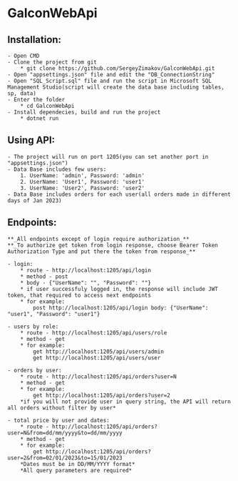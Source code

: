 # GalconWebApi

## Installation:
	- Open CMD
	- Clone the project from git
		* git clone https://github.com/SergeyZimakov/GalconWebApi.git
	- Open "appsettings.json" file and edit the "DB_ConnectionString"
	- Open "SQL_Script.sql" file and run the script in Microsoft SQL Management Studio(script will create the data base including tables, sp, data)
	- Enter the folder
		* cd GalconWebApi
	- Install dependecies, build and run the project 
		* dotnet run

## Using API:
	- The project will run on port 1205(you can set another port in "appsettings.json")
	- Data Base includes few users:
		1. UserName: 'admin', Password: 'admin'
		2. UserName: 'User1', Password: 'user1'
		3. UserName: 'User2', Password: 'user2'
	- Data Base includes orders for each user(all orders made in different days of Jan 2023)

## Endpoints:
	**_All endpoints except of login require authorization_**
	**_To authorize get token from login response, choose Bearer Token Authorization Type and put there the token from response_**

	- login:
		* route - http://localhost:1205/api/login
		* method - post
		* body - {"UserName": "", "Password": ""}
		* if user successfuly logged in, the response will include JWT token, that required to access next endpoints
		* for example:
			post http://localhost:1205/api/login body: {"UserName": "user1", "Password": "user1"}
	
	- users by role:
		* route - http://localhost:1205/api/users/role
		* method - get
		* for example:
			get http://localhost:1205/api/users/admin
			get http://localhost:1205/api/users/user
			
	- orders by user:
		* route - http://localhost:1205/api/orders?user=N
		* method - get
		* for example:
			get http://localhost:1205/api/orders?user=2
		*if you will not provide user in query string, the API will return all orders without filter by user*

	- total price by user and dates:
		* route - http://localhost:1205/api/orders?user=N&from=dd/mm/yyyy&to=dd/mm/yyyy
		* method - get
		* for example:
			get http://localhost:1205/api/orders?user=2&from=02/01/2023&to=15/01/2023
		*Dates must be in DD/MM/YYYY format*
		*All query parameters are required*